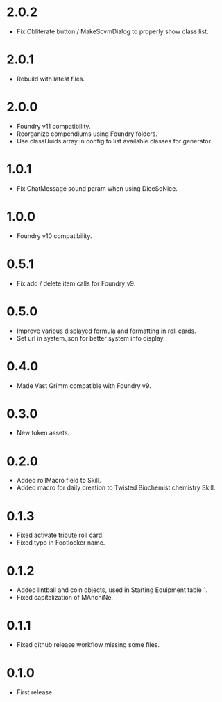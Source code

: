 # 2.0.2

- Fix Obliterate button / MakeScvmDialog to properly show class list.

# 2.0.1

- Rebuild with latest files.

# 2.0.0

- Foundry v11 compatibility.
- Reorganize compendiums using Foundry folders.
- Use classUuids array in config to list available classes for generator.

# 1.0.1

- Fix ChatMessage sound param when using DiceSoNice.

# 1.0.0

- Foundry v10 compatibility.

# 0.5.1
- Fix add / delete item calls for Foundry v9.

# 0.5.0
- Improve various displayed formula and formatting in roll cards.
- Set url in system.json for better system info display.

# 0.4.0 
- Made Vast Grimm compatible with Foundry v9.

# 0.3.0
- New token assets.

# 0.2.0
- Added rollMacro field to Skill.
- Added macro for daily creation to Twisted Biochemist chemistry Skill.

# 0.1.3
- Fixed activate tribute roll card.
- Fixed typo in Footlocker name.

# 0.1.2
- Added lintball and coin objects, used in Starting Equipment table 1.
- Fixed capitalization of MAnchiNe.

# 0.1.1
- Fixed github release workflow missing some files.

# 0.1.0
- First release.
